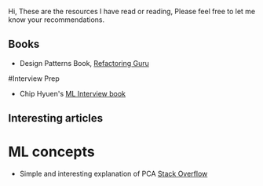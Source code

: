 Hi, These are the resources I have read or reading, Please feel free to let me know your recommendations.

## Books
- Design Patterns Book, [Refactoring Guru](https://refactoring.guru/design-patterns/book)

#Interview Prep
- Chip Hyuen's [ML Interview book](https://huyenchip.com/ml-interviews-book)


## Interesting articles
# ML concepts
 - Simple and interesting explanation of PCA [Stack Overflow](https://stats.stackexchange.com/questions/2691/making-sense-of-principal-component-analysis-eigenvectors-eigenvalues/140579#140579)
                                                              
